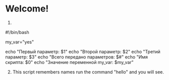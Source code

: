 # Welcome! 

1. 
#!/bin/bash

my_var="yes"

echo "Первый параметр: $1"
echo "Второй параметр: $2"
echo "Третий параметр: $3"
echo "Всего передано параметров: $#"
echo "Имя скрипта: $0"
echo "Значение переменной my_var: $my_var"

2. This script remembers names
run the command "hello" and you will see.
